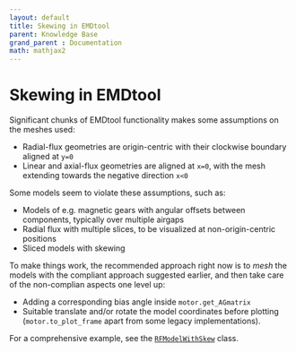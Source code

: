 ```yaml
---
layout: default
title: Skewing in EMDtool
parent: Knowledge Base
grand_parent : Documentation
math: mathjax2
---
```


# Skewing in EMDtool

Significant chunks of EMDtool functionality makes some assumptions on the meshes used:
* Radial-flux geometries are origin-centric with their clockwise boundary aligned at `y=0`
* Linear and axial-flux geometries are aligned at `x=0`, with the mesh extending towards the negative direction `x<0`

Some models seem to violate these assumptions, such as:
* Models of e.g. magnetic gears with angular offsets between components, typically over multiple airgaps
* Radial flux with multiple slices, to be visualized at non-origin-centric positions
* Sliced models with skewing

To make things work, the recommended approach right now is to _mesh_ the models with the compliant approach suggested earlier, and then take care of the non-complian aspects one level up:
* Adding a corresponding bias angle inside `motor.get_AGmatrix`
* Suitable translate and/or rotate the model coordinates before plotting (`motor.to_plot_frame` apart from some legacy implementations).

For a comprehensive example, see the [`RFModelWithSkew`](../../api/RFModelWithSkew.html) class.